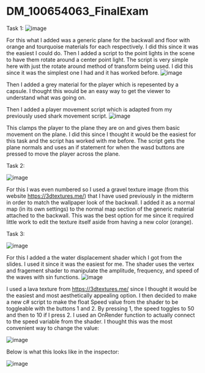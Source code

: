 # DM_100654063_FinalExam
 
Task 1:
![image](https://user-images.githubusercontent.com/58942233/233693224-4fbd93fa-f0db-450b-8fc7-69f7d8e5cc62.png)

For this what I added was a generic plane for the backwall and floor with orange and tourquoise materials for each respectively. I did this since it was the easiest I could do. Then I added a script to the point lights in the scene to have them rotate around a center point light. The script is very simple here with just the rotate around method of transform being used. I did this since it was the simplest one I had and it has worked before. 
![image](https://user-images.githubusercontent.com/58942233/233694551-b25320b3-706a-41c0-aad3-a4f369d23df9.png)

Then I added a grey material for the player which is repesented by a capsule. I thought this would be an easy way to get the viewer to understand what was going on. 

Then I added a player movement script which is adapted from my previously used shark movement script. 
![image](https://user-images.githubusercontent.com/58942233/233694474-842c84d3-08e3-416e-b2e9-adcc8449b21a.png)

This clamps the player to the plane they are on and gives them basic movement on the plane. I did this since I thought it would be the easiest for this task and the script has worked with me before. The script gets the plane normals and uses an if statement for when the wasd buttons are pressed to move the player across the plane.


Task 2:

![image](https://user-images.githubusercontent.com/58942233/233696945-751133c0-fcba-43f6-a4a9-93c2be2426b5.png)

For this I was even numbered so I used a gravel texture image (from this website https://3dtextures.me/) that I have used previously in the midterm in order to match the wallpaper look of the backwall. I added it as a normal map (in its own settings) to the normal map section of the generic material attached to the backwall. This was the best option for me since it required little work to edit the texture itself aside from having a new color (orange). 


Task 3:

![image](https://user-images.githubusercontent.com/58942233/233708283-6a38dc5a-99df-4ef0-9bbd-71b28f1cdb34.png)

For this I added a the water displacement shader which I got from the slides. I used it since it was the easiest for me. The shader uses the vertex and fragement shader to manipulate the amplitude, frequency, and speed of the waves with sin functions. 
![image](https://user-images.githubusercontent.com/58942233/233708767-77d265fd-2df9-4aaa-8bba-2e85fc71a645.png)

I used a lava texture from https://3dtextures.me/ since I thought it would be the easiest and most aesthetically appealing option. I then decided to make a new c# script to make the float Speed value from the shader to be toggleable with the buttons 1 and 2. By pressing 1, the speed toggles to 50 and then to 10 if I press 2. I used an OnRender function to actually connect to the speed variable from the shader. I thought this was the most convenient way to change the value:

![image](https://user-images.githubusercontent.com/58942233/233709289-bd470bb8-b0f1-482c-86bb-d3826360dbfc.png)

Below is what this looks like in the inspector:

![image](https://user-images.githubusercontent.com/58942233/233709513-bc8f1a79-91dd-446b-aa10-ecb32a758b9c.png)
